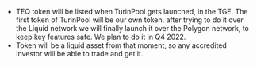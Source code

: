 - TEQ token will be listed when TurinPool gets launched, in the TGE. The first token of TurinPool will be our own token. after trying to do it over the Liquid network we will finally launch it over the Polygon network, to keep key features safe. We plan to do it in Q4 2022.
- Token will be a liquid asset from that moment, so any accredited investor will be able to trade and get it.
